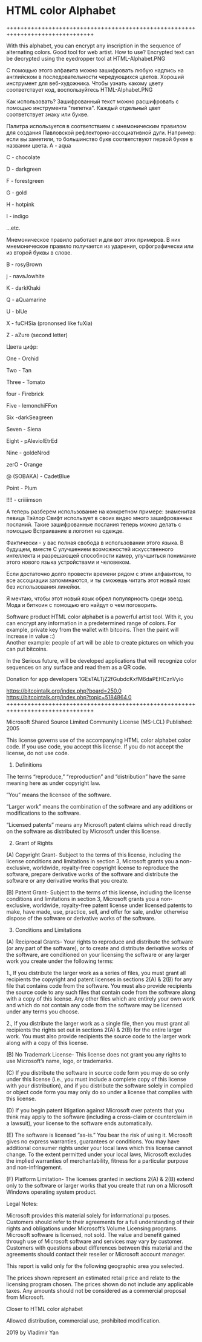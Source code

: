 # HTML color Alphabet
+++++++++++++++++++++++++++++++++++++++++++++++++++++++++++++++++++++++++++++++

With this alphabet, you can encrypt any inscription in the sequence of alternating colors. Good tool for web artist.
How to use? Encrypted text can be decrypted using the eyedropper tool at HTML-Alphabet.PNG 

С помощью этого алфавита можно зашифровать любую надпись на английском в последовательности чередующихся цветов. Хороший инструмент для веб-художника.
Чтобы узнать какому цвету соответствует код, воспользуйтесь HTML-Alphabet.PNG 

Как использовать? Зашифрованный текст можно расшифровать с помощью инструмента "пипетка". Каждый отдельный цвет соответствует знаку или букве. 

Палитра используется в соответствием с мнемоническим правилом для создания Павловской рефлекторно-ассоциативной дуги.
Например: если вы заметили, то большинство букв соответствуют первой букве в названии цвета. 
А - aqua

C - chocolate

D - darkgreen

F - forestgreen

G - gold

H - hotpink

I - indigo 

...etc.

Мнемоническое правило работает и для вот этих примеров. В них мнемоническое правило получается из ударения, орфографически или из второй буквы в слове. 


B - rosyBrown

j - navaJowhite

K - darkKhaki

Q - aQuamarine

U - blUe

X - fuCHSia (prononsed like fuXia)

Z - aZure (second letter)



Цвета цифр: 

One - Orchid

Two - Tan

Three - Tomato

four - Firebrick

Five - lemonchiFFon

Six -darkSeagreen

Seven - Siena

Eight - pAleviolEtrEd

Nine - goldeNrod

zerO - Orange

@ (SOBAKA) - CadetBlue

Point - Plum

!!!! - criiiimson

А теперь разберем использование на конкретном примере: 
знаменитая певица Тэйлор Свифт использует в своих видео много зашифрованных посланий. 
Такие зашифрованные послания теперь можно делать с помощью 
Встраивание в логотип на одежде. 

Фактически - у вас полная свобода в использовании этого языка. В будущем, вместе С улучшением возможностей искусственного интеллекта и разрешающей способности камер, улучшиться понимание этого нового языка устройствами и человеком. 

Если достаточно долго провести времени рядом с этим алфавитом, то все ассоциации запоминаются, и ты сможешь читать этот новый язык без использования линейки. 

Я мечтаю, чтобы этот новый язык обрел популярность среди звезд. Мода и биткоин с помощью его найдут о чем поговорить. 

Software product HTML color alphabet is a powerful artist tool. With it, you can encrypt any information in a predetermined range of colors. For example, private key from the wallet with bitcoins.  Then the paint will increase in value ::)  
Another example: people of art will be able to create pictures on which you can put bitcoins.

In the Serious future, will be developed applications that will recognize color sequences on any surface and read them as a QR code.

Donation for app developers  1GEsTALTjZ2fGubdcKxfM6daPEHCznVyio

https://bitcointalk.org/index.php?board=250.0
https://bitcointalk.org/index.php?topic=5184864.0
+++++++++++++++++++++++++++++++++++++++++++++++++++++++++++++++++++++++++++++++

Microsoft Shared Source Limited Community License (MS-LCL)
Published: 2005


This license governs use of the accompanying HTML color alphabet color code. If you use  code, you accept this license. If you do not accept the license, do not use code.



1. Definitions

The terms “reproduce,” “reproduction” and “distribution” have the same meaning here as under copyright law.

”You” means the licensee of the software.

“Larger work” means the combination of the software and any additions or modifications to the software.

“Licensed patents” means any Microsoft patent claims which read directly on the software as distributed by Microsoft under this license.



2. Grant of Rights

(A) Copyright Grant- Subject to the terms of this license, including the license conditions and limitations in section 3, Microsoft grants you a non-exclusive, worldwide, royalty-free copyright license to reproduce the software, prepare derivative works of the software and distribute the software or any derivative works that you create.

(B) Patent Grant- Subject to the terms of this license, including the license conditions and limitations in section 3, Microsoft grants you a non-exclusive, worldwide, royalty-free patent license under licensed patents to make, have made, use, practice, sell, and offer for sale, and/or otherwise dispose of the software or derivative works of the software.



3. Conditions and Limitations

(A) Reciprocal Grants- Your rights to reproduce and distribute the software (or any part of the software), or to create and distribute derivative works of the software, are conditioned on your licensing the software or any larger work you create under the following terms:

1., If you distribute the larger work as a series of files, you must grant all recipients the copyright and patent licenses in sections 2(A) & 2(B) for any file that contains code from the software. You must also provide recipients the source code to any such files that contain code from the software along with a copy of this license. Any other files which are entirely your own work and which do not contain any code from the software may be licensed under any terms you choose.

2., If you distribute the larger work as a single file, then you must grant all recipients the rights set out in sections 2(A) & 2(B) for the entire larger work. You must also provide recipients the source code to the larger work along with a copy of this license.

(B) No Trademark License- This license does not grant you any rights to use Microsoft’s name, logo, or trademarks.

(C) If you distribute the software in source code form you may do so only under this license (i.e., you must include a complete copy of this license with your distribution), and if you distribute the software solely in compiled or object code form you may only do so under a license that complies with this license.

(D) If you begin patent litigation against Microsoft over patents that you think may apply to the software (including a cross-claim or counterclaim in a lawsuit), your license to the software ends automatically.

(E) The software is licensed “as-is.” You bear the risk of using it. Microsoft gives no express warranties, guarantees or conditions. You may have additional consumer rights under your local laws which this license cannot change. To the extent permitted under your local laws, Microsoft excludes the implied warranties of merchantability, fitness for a particular purpose and non-infringement.

(F) Platform Limitation- The licenses granted in sections 2(A) & 2(B) extend only to the software or larger works that you create that run on a Microsoft Windows operating system product.



Legal Notes:

Microsoft provides this material solely for informational purposes. Customers should refer to their agreements for a full understanding of their rights and obligations under Microsoft’s Volume Licensing programs. Microsoft software is licensed, not sold. The value and benefit gained through use of Microsoft software and services may vary by customer. Customers with questions about differences between this material and the agreements should contact their reseller or Microsoft account manager.

This report is valid only for the following geographic area you selected.

The prices shown represent an estimated retail price and relate to the licensing program chosen. The prices shown do not include any applicable taxes. Any amounts should not be considered as a commercial proposal from Microsoft.





Closer to HTML color alphabet

Allowed distribution, commercial use, prohibited modification.

2019 by Vladimir Yan
